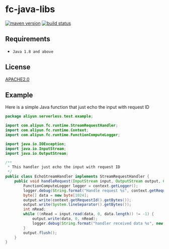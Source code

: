 fc-java-libs
=======

[![maven version][mvn-image]][mvn-url]
[![build status][travis-image]][travis-url]

[mvn-image]: https://img.shields.io/maven-central/v/com.aliyun/aliyun-java-sdk-fc.svg?style=flat-square
[mvn-url]: http://search.maven.org/#search%7Cga%7C1%7Caliyun-java-sdk-fc
[travis-image]: https://img.shields.io/travis/aliyun/fc-java-sdk/master.svg?style=flat-square
[travis-url]: https://travis-ci.org/aliyun/fc-java-sdk.svg?branch=master

## Requirements

- `Java 1.8 and above`

## License

[APACHE2.0](LICENSE)


## Example

Here is a simple Java function that just echo the input with request ID

```Java
package aliyun.serverless.test.example;

import com.aliyun.fc.runtime.StreamRequestHandler;
import com.aliyun.fc.runtime.Context;
import com.aliyun.fc.runtime.FunctionComputeLogger;

import java.io.IOException;
import java.io.InputStream;
import java.io.OutputStream;

/**
 * This handler just echo the input with request ID
 */
public class EchoStreamHandler implements StreamRequestHandler {
    public void handleRequest(InputStream input, OutputStream output, Context context) throws IOException {
        FunctionComputeLogger logger = context.getLogger();
        logger.debug(String.format("Handle request %s", context.getRequestId()));
        byte[] data = new byte[1024];
        output.write(context.getRequestId().getBytes());
        output.write(System.lineSeparator().getBytes());
        int nRead;
        while ((nRead = input.read(data, 0, data.length)) != -1) {
            output.write(data, 0, nRead);
            logger.debug(String.format("handler received data %s", new String(data)));
        }
        output.flush();
    }
}
```

